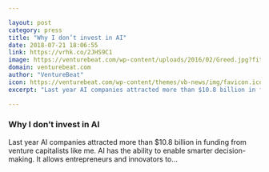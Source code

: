 ```yaml
---

layout: post
category: press
title: "Why I don’t invest in AI"
date: 2018-07-21 18:06:55
link: https://vrhk.co/2JHS9C1
image: https://venturebeat.com/wp-content/uploads/2016/02/Greed.jpg?fit=1684%2C1033&strip=all
domain: venturebeat.com
author: "VentureBeat"
icon: https://venturebeat.com/wp-content/themes/vb-news/img/favicon.ico
excerpt: "Last year AI companies attracted more than $10.8 billion in funding from venture capitalists like me. AI has the ability to enable smarter decision-making. It allows entrepreneurs and innovators to…"

---
```


### Why I don’t invest in AI

Last year AI companies attracted more than $10.8 billion in funding from venture capitalists like me. AI has the ability to enable smarter decision-making. It allows entrepreneurs and innovators to…